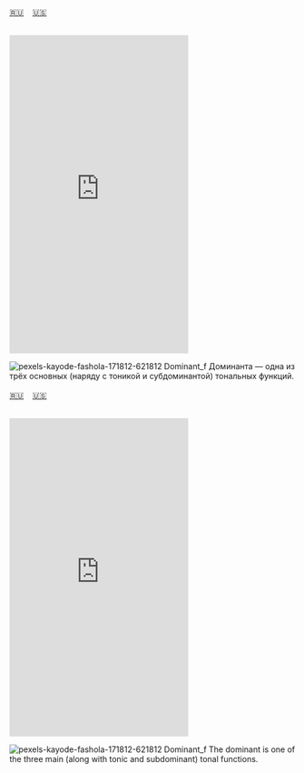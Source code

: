 <span id="ru"><a href='#ru'>🇷🇺</a> &nbsp;&nbsp;&nbsp;<a href='#en'>🇺🇸</a> &nbsp;&nbsp;&nbsp;</span><br><br>
<iframe width="315" height="560" src="https://www.youtube.com/embed/eEpBB9MhlSs" frameborder="0" allow="accelerometer; autoplay; clipboard-write; encrypted-media; gyroscope; picture-in-picture; web-share"allowfullscreen></iframe>

![pexels-kayode-fashola-171812-621812](https://github.com/user-attachments/assets/480b5e96-6e40-4b55-9e04-3ed4c6ce8ba0)
Dominant_f
Доминанта — одна из трёх основных (наряду с тоникой и субдоминантой) тональных функций. 
<br><br>
<span id="en"><a href='#ru'>🇷🇺</a> &nbsp;&nbsp;&nbsp;<a href='#en'>🇺🇸</a> &nbsp;&nbsp;&nbsp;</span><br><br>
<iframe width="315" height="560" src="https://www.youtube.com/embed/Sq3D9u52-uw" frameborder="0" allow="accelerometer; autoplay; clipboard-write; encrypted-media; gyroscope; picture-in-picture; web-share"allowfullscreen></iframe>

![pexels-kayode-fashola-171812-621812](https://github.com/user-attachments/assets/e14e1bf1-16ba-4d0d-94d4-ec4d857262a3)
Dominant_f
The dominant is one of the three main (along with tonic and subdominant) tonal functions.<br><br>
